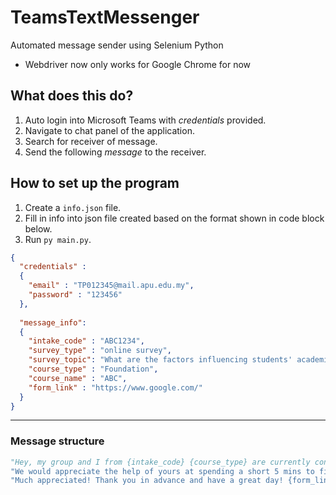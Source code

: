# TeamsTextMessenger
Automated message sender using Selenium Python
- Webdriver now only works for Google Chrome for now

## What does this do?
1. Auto login into Microsoft Teams with *credentials* provided. 
2. Navigate to chat panel of the application.
3. Search for receiver of message.
4. Send the following *message* to the receiver.

## How to set up the program
1. Create a `info.json` file.
2. Fill in info into json file created based on the format shown in code block below.
3. Run `py main.py`.
```json
{
  "credentials" :
  {
    "email" : "TP012345@mail.apu.edu.my",
    "password" : "123456"
  },
  
  "message_info":
  {
    "intake_code" : "ABC1234",
    "survey_type" : "online survey",
    "survey_topic": "What are the factors influencing students' academic performance",
    "course_type" : "Foundation",
    "course_name" : "ABC",
    "form_link" : "https://www.google.com/"
  }
}
```
---
### Message structure
```python
"Hey, my group and I from {intake_code} {course_type} are currently conducting an {survey_type} for our {course_name} assignment. "+\
"We would appreciate the help of yours at spending a short 5 mins to fill up the survey about {survey_topic}. "+\
"Much appreciated! Thank you in advance and have a great day! {form_link} "
```


